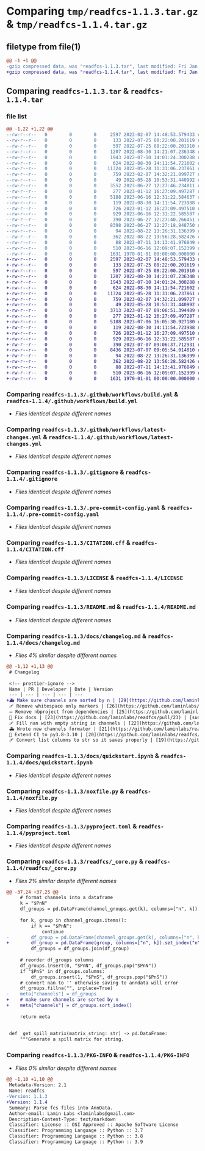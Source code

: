 # Comparing `tmp/readfcs-1.1.3.tar.gz` & `tmp/readfcs-1.1.4.tar.gz`

## filetype from file(1)

```diff
@@ -1 +1 @@
-gzip compressed data, was "readfcs-1.1.3.tar", last modified: Fri Jan  1 00:00:00 2016, max compression
+gzip compressed data, was "readfcs-1.1.4.tar", last modified: Fri Jan  1 00:00:00 2016, max compression
```

## Comparing `readfcs-1.1.3.tar` & `readfcs-1.1.4.tar`

### file list

```diff
@@ -1,22 +1,22 @@
--rw-r--r--   0        0        0     2597 2023-02-07 14:48:53.579433 readfcs-1.1.3/.github/workflows/build.yml
--rw-r--r--   0        0        0      133 2022-07-25 08:22:00.201619 readfcs-1.1.3/.github/workflows/latest-changes.jinja2
--rw-r--r--   0        0        0      597 2022-07-25 08:22:00.201910 readfcs-1.1.3/.github/workflows/latest-changes.yml
--rw-r--r--   0        0        0     1207 2022-08-30 14:21:07.236348 readfcs-1.1.3/.gitignore
--rw-r--r--   0        0        0     1943 2022-07-10 14:01:24.300288 readfcs-1.1.3/.pre-commit-config.yaml
--rw-r--r--   0        0        0      624 2022-08-30 14:11:54.721602 readfcs-1.1.3/CITATION.cff
--rw-r--r--   0        0        0    11324 2022-05-28 11:31:06.237861 readfcs-1.1.3/LICENSE
--rw-r--r--   0        0        0      759 2023-02-07 14:32:21.099727 readfcs-1.1.3/README.md
--rw-r--r--   0        0        0       49 2022-05-28 10:53:31.440992 readfcs-1.1.3/docs/api.md
--rw-r--r--   0        0        0     3552 2023-06-27 12:27:46.234811 readfcs-1.1.3/docs/changelog.md
--rw-r--r--   0        0        0      277 2023-01-12 16:27:09.497287 readfcs-1.1.3/docs/index.md
--rw-r--r--   0        0        0     5188 2023-06-16 12:31:22.584637 readfcs-1.1.3/docs/quickstart.ipynb
--rw-r--r--   0        0        0      119 2022-08-30 14:11:54.723988 readfcs-1.1.3/lamin-project.yaml
--rw-r--r--   0        0        0      726 2023-01-12 16:27:09.497510 readfcs-1.1.3/noxfile.py
--rw-r--r--   0        0        0      929 2023-06-16 12:31:22.585587 readfcs-1.1.3/pyproject.toml
--rw-r--r--   0        0        0      390 2023-06-27 12:27:40.266451 readfcs-1.1.3/readfcs/__init__.py
--rw-r--r--   0        0        0     8398 2023-06-27 12:27:18.948750 readfcs-1.1.3/readfcs/_core.py
--rw-r--r--   0        0        0       94 2022-08-22 13:26:31.136399 readfcs-1.1.3/readfcs/datasets/__init__.py
--rw-r--r--   0        0        0      362 2022-08-22 13:56:28.582426 readfcs-1.1.3/readfcs/datasets/_datasets.py
--rw-r--r--   0        0        0       88 2022-07-11 14:13:41.976849 readfcs-1.1.3/tests/test_base.py
--rw-r--r--   0        0        0      510 2023-06-16 12:09:07.152399 readfcs-1.1.3/tests/test_notebooks.py
--rw-r--r--   0        0        0     1631 1970-01-01 00:00:00.000000 readfcs-1.1.3/PKG-INFO
+-rw-r--r--   0        0        0     2597 2023-02-07 14:48:53.579433 readfcs-1.1.4/.github/workflows/build.yml
+-rw-r--r--   0        0        0      133 2022-07-25 08:22:00.201619 readfcs-1.1.4/.github/workflows/latest-changes.jinja2
+-rw-r--r--   0        0        0      597 2022-07-25 08:22:00.201910 readfcs-1.1.4/.github/workflows/latest-changes.yml
+-rw-r--r--   0        0        0     1207 2022-08-30 14:21:07.236348 readfcs-1.1.4/.gitignore
+-rw-r--r--   0        0        0     1943 2022-07-10 14:01:24.300288 readfcs-1.1.4/.pre-commit-config.yaml
+-rw-r--r--   0        0        0      624 2022-08-30 14:11:54.721602 readfcs-1.1.4/CITATION.cff
+-rw-r--r--   0        0        0    11324 2022-05-28 11:31:06.237861 readfcs-1.1.4/LICENSE
+-rw-r--r--   0        0        0      759 2023-02-07 14:32:21.099727 readfcs-1.1.4/README.md
+-rw-r--r--   0        0        0       49 2022-05-28 10:53:31.440992 readfcs-1.1.4/docs/api.md
+-rw-r--r--   0        0        0     3713 2023-07-07 09:06:51.394489 readfcs-1.1.4/docs/changelog.md
+-rw-r--r--   0        0        0      277 2023-01-12 16:27:09.497287 readfcs-1.1.4/docs/index.md
+-rw-r--r--   0        0        0     5188 2023-07-06 16:05:30.927180 readfcs-1.1.4/docs/quickstart.ipynb
+-rw-r--r--   0        0        0      119 2022-08-30 14:11:54.723988 readfcs-1.1.4/lamin-project.yaml
+-rw-r--r--   0        0        0      726 2023-01-12 16:27:09.497510 readfcs-1.1.4/noxfile.py
+-rw-r--r--   0        0        0      929 2023-06-16 12:31:22.585587 readfcs-1.1.4/pyproject.toml
+-rw-r--r--   0        0        0      390 2023-07-07 09:06:37.712931 readfcs-1.1.4/readfcs/__init__.py
+-rw-r--r--   0        0        0     8436 2023-07-07 09:05:54.014810 readfcs-1.1.4/readfcs/_core.py
+-rw-r--r--   0        0        0       94 2022-08-22 13:26:31.136399 readfcs-1.1.4/readfcs/datasets/__init__.py
+-rw-r--r--   0        0        0      362 2022-08-22 13:56:28.582426 readfcs-1.1.4/readfcs/datasets/_datasets.py
+-rw-r--r--   0        0        0       88 2022-07-11 14:13:41.976849 readfcs-1.1.4/tests/test_base.py
+-rw-r--r--   0        0        0      510 2023-06-16 12:09:07.152399 readfcs-1.1.4/tests/test_notebooks.py
+-rw-r--r--   0        0        0     1631 1970-01-01 00:00:00.000000 readfcs-1.1.4/PKG-INFO
```

### Comparing `readfcs-1.1.3/.github/workflows/build.yml` & `readfcs-1.1.4/.github/workflows/build.yml`

 * *Files identical despite different names*

### Comparing `readfcs-1.1.3/.github/workflows/latest-changes.yml` & `readfcs-1.1.4/.github/workflows/latest-changes.yml`

 * *Files identical despite different names*

### Comparing `readfcs-1.1.3/.gitignore` & `readfcs-1.1.4/.gitignore`

 * *Files identical despite different names*

### Comparing `readfcs-1.1.3/.pre-commit-config.yaml` & `readfcs-1.1.4/.pre-commit-config.yaml`

 * *Files identical despite different names*

### Comparing `readfcs-1.1.3/CITATION.cff` & `readfcs-1.1.4/CITATION.cff`

 * *Files identical despite different names*

### Comparing `readfcs-1.1.3/LICENSE` & `readfcs-1.1.4/LICENSE`

 * *Files identical despite different names*

### Comparing `readfcs-1.1.3/README.md` & `readfcs-1.1.4/README.md`

 * *Files identical despite different names*

### Comparing `readfcs-1.1.3/docs/changelog.md` & `readfcs-1.1.4/docs/changelog.md`

 * *Files 4% similar despite different names*

```diff
@@ -1,12 +1,13 @@
 # Changelog
 
 <!-- prettier-ignore -->
 Name | PR | Developer | Date | Version
 --- | --- | --- | --- | ---
+🚑️ Make sure channels are sorted by n | [29](https://github.com/laminlabs/readfcs/pull/29) | [sunnyosun](https://github.com/sunnyosun) | 2023-07-07 | 1.1.4
 🩹 Remove whitespace only markers | [26](https://github.com/laminlabs/readfcs/pull/26) | [sunnyosun](https://github.com/sunnyosun) | 2023-06-27 | 1.1.3
 ➖ Remove nbproject from dependencies | [25](https://github.com/laminlabs/readfcs/pull/25) | [Koncopd](https://github.com/Koncopd) | 2023-06-04 | 1.1.2
 💚 Fix docs | [23](https://github.com/laminlabs/readfcs/pull/23) | [sunnyosun](https://github.com/sunnyosun) | 2023-02-07 |
 🩹 Fill nan with empty string in channels | [22](https://github.com/laminlabs/readfcs/pull/22) | [sunnyosun](https://github.com/sunnyosun) | 2023-02-07 | 1.1.1
 🚑 Wrote new channels formater | [21](https://github.com/laminlabs/readfcs/pull/21) | [sunnyosun](https://github.com/sunnyosun) | 2023-01-20 | 1.1.0
 👷 Extend CI to py3.8-3.10 | [20](https://github.com/laminlabs/readfcs/pull/20) | [sunnyosun](https://github.com/sunnyosun) | 2023-01-12 | 1.0.4
 🩹 Convert list columns to str so it saves properly | [19](https://github.com/laminlabs/readfcs/pull/19) | [sunnyosun](https://github.com/sunnyosun) | 2022-09-08 | 1.0.3
```

### Comparing `readfcs-1.1.3/docs/quickstart.ipynb` & `readfcs-1.1.4/docs/quickstart.ipynb`

 * *Files identical despite different names*

### Comparing `readfcs-1.1.3/noxfile.py` & `readfcs-1.1.4/noxfile.py`

 * *Files identical despite different names*

### Comparing `readfcs-1.1.3/pyproject.toml` & `readfcs-1.1.4/pyproject.toml`

 * *Files identical despite different names*

### Comparing `readfcs-1.1.3/readfcs/_core.py` & `readfcs-1.1.4/readfcs/_core.py`

 * *Files 2% similar despite different names*

```diff
@@ -37,24 +37,25 @@
     # format channels into a dataframe
     k = "$PnN"
     df_groups = pd.DataFrame(channel_groups.get(k), columns=["n", k]).set_index("n")
 
     for k, group in channel_groups.items():
         if k == "$PnN":
             continue
-        df_group = pd.DataFrame(channel_groups.get(k), columns=["n", k]).set_index("n")
+        df_group = pd.DataFrame(group, columns=["n", k]).set_index("n")
         df_groups = df_groups.join(df_group)
 
     # reorder df_groups columns
     df_groups.insert(0, "$PnN", df_groups.pop("$PnN"))
     if "$PnS" in df_groups.columns:
         df_groups.insert(1, "$PnS", df_groups.pop("$PnS"))
     # convert nan to '' otherwise saving to anndata will error
     df_groups.fillna("", inplace=True)
-    meta["channels"] = df_groups
+    # make sure channels are sorted by n
+    meta["channels"] = df_groups.sort_index()
 
     return meta
 
 
 def _get_spill_matrix(matrix_string: str) -> pd.DataFrame:
     """Generate a spill matrix for string.
```

### Comparing `readfcs-1.1.3/PKG-INFO` & `readfcs-1.1.4/PKG-INFO`

 * *Files 0% similar despite different names*

```diff
@@ -1,10 +1,10 @@
 Metadata-Version: 2.1
 Name: readfcs
-Version: 1.1.3
+Version: 1.1.4
 Summary: Parse fcs files into AnnData.
 Author-email: Lamin Labs <laminlabs@gmail.com>
 Description-Content-Type: text/markdown
 Classifier: License :: OSI Approved :: Apache Software License
 Classifier: Programming Language :: Python :: 3.7
 Classifier: Programming Language :: Python :: 3.8
 Classifier: Programming Language :: Python :: 3.9
```

